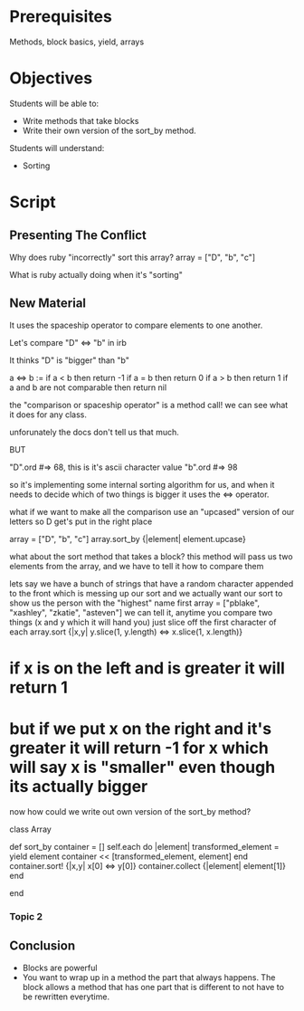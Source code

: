 # Prerequisites

Methods, block basics, yield, arrays

# Objectives

Students will be able to:

  * Write methods that take blocks
  * Write their own version of the sort_by method.

Students will understand:

  * Sorting

# Script

## Presenting The Conflict


Why does ruby "incorrectly" sort this array?
array = ["D", "b", "c"]

What is ruby actually doing when it's "sorting"

## New Material


It uses the spaceship operator to compare elements to one another.

Let's compare "D" <=> "b" in irb

It thinks "D" is "bigger" than "b"

a <=> b :=
  if a < b then return -1
  if a = b then return  0
  if a > b then return  1
  if a and b are not comparable then return nil

the "comparison or spaceship operator" is a method call!  we can see what it does for any class.

unforunately the docs don't tell us that much.

BUT

"D".ord #=> 68, this is it's ascii character value
"b".ord #=> 98

so it's implementing some internal sorting algorithm for us, and when it needs to decide which of two things is bigger it uses the <=> operator.

what if we want to make all the comparison use an "upcased" version of our letters so D get's put in the right place

array = ["D", "b", "c"]
array.sort_by {|element| element.upcase}

what about the sort method that takes a block?
this method will pass us two elements from the array, and we have to tell it how to compare them

lets say we have a bunch of strings that have a random character appended to the front which is messing up our sort
and we actually want our sort to show us the person with the "highest" name first
array = ["pblake", "xashley", "zkatie", "asteven"]
we can tell it, anytime you compare two things (x and y which it will hand you) just slice off the first character of each
array.sort {|x,y| y.slice(1, y.length) <=> x.slice(1, x.length)}
# if x is on the left and is greater it will return 1
# but if we put x on the right and it's greater it will return -1 for x which will say x is "smaller" even though its actually bigger

now how could we write out own version of the sort_by method?

class Array

  def sort_by
    container = []
    self.each do |element|
      transformed_element = yield element
      container << [transformed_element, element]
    end
    container.sort! {|x,y| x[0] <=> y[0]}
    container.collect {|element| element[1]}
  end

end


### Topic 2

## Conclusion

* Blocks are powerful
* You want to wrap up in a method the part that always happens.  The block allows a method that has one part that is different to not have to be rewritten everytime.

